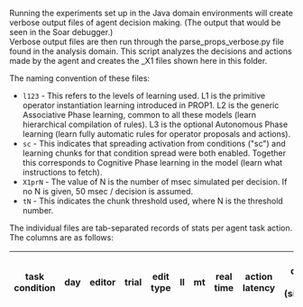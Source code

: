 Running the experiments set up in the Java domain environments will create verbose output files of agent decision making. (The output that would be seen in the Soar debugger.)  
Verbose output files are then run through the parse_props_verbose.py file found in the analysis domain. This script analyzes the decisions and actions made by the agent and creates the _X1 files shown here in this folder.

The naming convention of these files:  
* `l123` - This refers to the levels of learning used. L1 is the primitive operator instantiation learning introduced in PROP1. L2 is the generic Associative Phase learning, common to all these models (learn hierarchical compilation of rules). L3 is the optional Autonomous Phase learning (learn fully automatic rules for operator proposals and actions).  
* `sc` - This indicates that spreading activation from conditions ("sc") and learning chunks for that condition spread were both enabled. Together this corresponds to Cognitive Phase learning in the model (learn what instructions to fetch).  
* `X1prN` - The value of N is the number of msec simulated per decision. If no N is given, 50 msec / decision is assumed.  
* `tN` - This indicates the chunk threshold used, where N is the threshold number.

The individual files are tab-separated records of stats per agent task action. The columns are as follows:

| task condition | day | editor | trial | edit type | ll | mt | real time | action latency | decision cycles (simulated) | simulated time (decisions + retrievals) | #LTM retrievals | #failed instruction fetches |  
| --- | --- | --- | --- | --- | --- | --- | --- | --- | --- | --- | --- | --- |  
